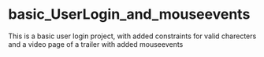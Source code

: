 # basic_UserLogin_and_mouseevents
This is a basic user login project, with added constraints for valid charecters and a video page of a trailer with added mouseevents
